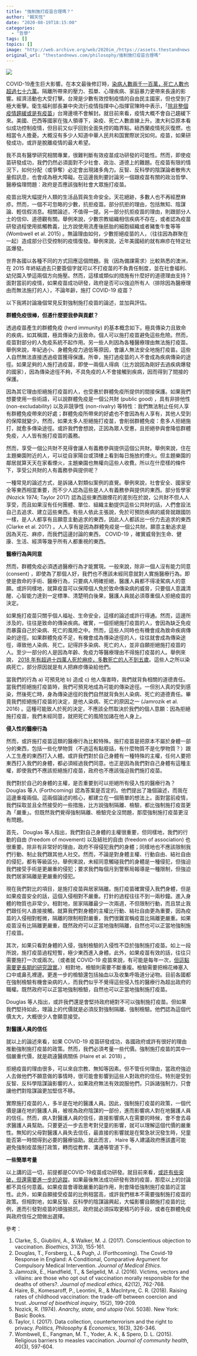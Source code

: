 ```yaml
---
title: "強制施打疫苗合理嗎？"
author: "賴天恆"
date: "2020-08-19T18:15:00"
categories:
  - "哲學"
tags: []
topics: []
image: "http://web.archive.org/web/2020im_/https://assets.thestandnews.com/media/photos/Untitled-10-16_sx6kB_8sE2E2C.png"
original_url: "thestandnews.com/philosophy/強制施打疫苗合理嗎"
---
```

![](http://web.archive.org/web/2020im_/https://assets.thestandnews.com/media/photos/Untitled-10-16_sx6kB_8sE2E2C.png)

COVID-19產生巨大影響。在本文最後修訂時，[染病人數兩千一百萬，死亡人數也超過七十六萬](http://web.archive.org/web/20211229132552/https://coronavirus.jhu.edu/map.html)。隔離所帶來的壓力、孤單、心理疾病、家庭暴力更帶來長遠的影響。經濟活動也大受打擊。台灣是少數有效控制疫情的自由民主國家，但也受到了極大衝擊。衛生福利部長兼中央流行疫情指揮中心指揮官陳時中表示，「[除非整個疫情趨緩或是有疫苗](http://web.archive.org/web/20211229132552/https://www.upmedia.mg/news_info.php?SerialNo=91925)」台灣邊境不會解封。就目前來看，疫情大概不會自己趨緩下來。美國、巴西等國家在強人領導下，染疫、死亡人數直線上升。澳大利亞原本看似成功控制疫情，但目前又似乎回到全面失控的臨界點。紐西蘭疫情死灰復燃，也相當令人擔憂。大概沒有多少人知道中華人民共和国實際狀況如何。疫苗，如果研發成功，或許是脫離疫情的最大希望。

我不具有醫學研究相關專業，很難判斷有效疫苗成功研發的可能性。然而，即使疫苗研發成功，我們仍然必須面對不少社會、政治、道德上的難題。在疫苗有限的情況下，如何分配（或爭奪）必定會出現諸多角力。反智、反科學的陰謀論者散佈大量假訊息，也會成為極大障礙。在這邊我則要討論另一個跟疫苗有關的政治哲學、醫療倫理問題：政府是否應該強制社會大眾施打疫苗。

疫苗出現大幅提升人類的生活品質與生命安全。天花絕跡，多數人也不再經歷麻疹。然而，一個不可忽略的少數，抗拒疫苗。部分抗拒的理由，包括無知、陰謀論、輕信假消息。相關論述，不值得一提。另一部分抗拒疫苗的理由，則跟部分人士的信仰、道德觀有關。舉例來說，少數宗教組織相信疾病不存在，或者認為疫苗研發過程使用抵觸教義，比方說使用流產後胚胎的細胞組織或者豬隻牛隻等等 (Wombwell et al. 2015) 。無論理由如何，少數拒絕疫苗的人，（往往因為群聚在一起）造成部分已受控制的疫情復發。舉例來說，近年美國紐約就有麻疹在特定社區爆發。

世界各國以各種不同的方式回應這個問題。我（因為備課需求）比較熟悉的澳洲，在 2015 年終結過去只要簽個字就可以不打疫苗的不負責任制度，並在社會福利、幼兒園入學這兩個方向施壓。然而，這樣或類似的措施有什麼好的道德理由支持？面對當前的疫情，如果疫苗成功研發，政府是否可以強迫所有人（排除因為醫療理由而無法施打的人），不論年齡，施打 COVID-19 疫苗？

以下我將討論幾個常見反對強制施打疫苗的論述，並加與評估。

**群體免疫很棒，但憑什麼要我參與貢獻？**

透過疫苗產生的群體免疫 (herd immunity) 的基本概念如下。極具傳染力且致命的疾病，如其稱謂，極具傳染力且致命。個人可以施打疫苗避免這些危險。然而，疫苗對部分的人免疫系統不起作用。另一些人則因為各種醫療理由無法施打疫苗。舉例來說，年紀過小、身體免疫力過低等原因，會讓人無法安全地施打疫苗。這些人自然無法直接透過疫苗獲得保護。所幸，施打過疫苗的人不會成為疾病傳染的途徑。如果足夠的人施打過疫苗，即使一兩個人得病（比方說因為剛好去過疾病爆發的國家），因為傳染途徑不夠，不具免疫的人不會接觸到疾病，因而得到了間接的保護。

因為其它理由拒絕施打疫苗的人，也受惠於群體免疫所提供的間接保護。如果我們想要使用一些術語，可以說群體免疫是一個公共財 (public good) ，具有非排他性 (non-excludability) 以及非競爭性 (non-rivalry) 等特性：我們無法制止任何人享有群體免疫帶來的好處；群體免疫所帶來的好處也不會因為有人享有，其他人受到的保障就變少。然而，如果太多人拒絕施打疫苗，會削弱群體免疫：愈多人拒絕施打，就愈多傳染途徑。或許我們會想說，正因為眾人受惠，且拒絕參與會降低群體免疫，人人皆有施打疫苗的義務。

然而，享受一個公共財不見得會讓人有義務參與提供這個公共財。舉例來說，住在主題樂園附近的人，可以從自家陽台或頂樓上看到每日施放的煙火。但主題樂園的鄰居就算天天在家看煙火，主題樂園也無權向這些人收費。所以在什麼樣的條件下，享受公共財的人有義務參與提供呢？

一種常見的論述方式，是訴諸人對類似案例的直覺。舉例來說，社會安全、國家安全等東西相當重要，而不少人認為這些是人人有義務參與提供的東西。部分哲學家 (Nozick 1974; Taylor 2017) 認為這些東西跟煙花的差別在於說，公共財不但人人享受，而且如果沒有任何團體、單位、組織主動提供這些公共財的話，人們會設法自己去追求、建立這些東西。有些人依此主張說，免於可預防疾病的威脅就跟國防一樣，是人人都享有且願意主動追求的東西，因此人人都該出一份力去追求的東西 (Clarke et al. 2017) 。人人享有是因為群體免疫是一個公共財。願意主動追求是因為天花、麻疹，而我們這邊討論的東西， COVID-19 ，確實威脅到生命、健康、生活、經濟等幾乎所有人都重視的東西。

**醫療行為與同意**

然而，群體免疫必須透過醫療行為才能實現。一般來說，除非一個人沒有能力同意 (consent) ，即使為了那個人好，我們也不應該未經同意就對人實施醫療行為。即使是救命的手術、醫療行為，只要病人明確拒絕，醫護人員都不得凌駕病人的意願。或許同樣地，就算疫苗可以保障個人免於致命傳染病的威脅，只要個人意識清醒、心智能力達到一定標準、清楚明白後果，醫護人員就必須尊重個人拒絕疫苗的決定。

如果施打疫苗只關乎個人福祉、生命安全，這樣的論述或許行得通。然而，這邊所涉及的，往往是致命的傳染疾病。確實，一個拒絕施打疫苗的人，會因為缺乏免疫而暴露自己於染病、死亡的風險之中。然而，這些人同時也有機會成為致命疾病傳染的途徑。如果群體免疫不足，有機會成為傳染途徑的人，往往就會成為傳染途徑，導致他人染病、死亡。記得許多染病、死亡的人，並非自願拒絕施打疫苗的人。至少一部分的人是因為年齡、免疫力等醫療理由不得施打疫苗的人。舉例來說， [2018 年有超過十四萬人死於麻疹，多數死亡的人不到五歲](http://web.archive.org/web/20211229132552/https://www.who.int/news-room/detail/05-12-2019-more-than-140-000-die-from-measles-as-cases-surge-worldwide)。這些人之所以染病死亡，部分原因就是有人把麻疹傳染給他們。

當我們的行為 a) 可預見地 b) 造成 c) 他人傷害時，我們就背負相關的道德責任。當我們拒絕施打疫苗時，我們可預見地成為可能的傳染途徑。一但別人真的受到感染，然後死亡時，身為傳染途徑的我們自然就背負別人染病、死亡的道德責任。畢竟我們拒絕施打疫苗的決定，是他人染病、死亡的原因之一 (Jamrozik et al. 2016) 。這種可能致人於死的決定，不應該全然取決於我們的個人意願：因為拒絕施打疫苗，我們未經同意，就把死亡的風險加諸在他人身上。

**侵入性的醫療行為**

然而，或許施打疫苗這類的醫療行為比較特殊。施打疫苗是把原本不屬於身體一部分的東西，包括一些化學物質（不過這有點廢話，有什麼物質不是化學物質？）跟人工生產的東西打入人體。或許我們對於自己身體有一種特殊的主權，任何人要把東西打入我們的身體，都必須經過我們同意。也正是因為我們對自己身體有這種主權，即使我們不應該拒絕施打疫苗，政府也不應該強迫我們施打疫苗。

我們對於自己的身體的主權，是否重要到可以拒絕所有侵入性的醫療行為？ Douglas 等人 (Forthcoming) 認為答案是否定的。他們提出了幾個論述，而我在這邊重複兩個。這兩個論述的核心，都建立在一個簡單的想法上。面對當前疫情，我們採取並且全然接受的一些措施，比方說強制隔離、檢驗，都比強制施打疫苗更為「嚴重」。但既然我們覺得強制隔離、檢驗完全沒問題，那麼強制施打疫苗更沒有問題。

首先， Douglas 等人指出，我們對自己身體的主權很重要，但同樣地，我們的行動的自由 (freedom of movement) 以及結社的自由 (freedom of association) 也很重要。除非有非常好的理由，政府不得侵犯我們的身體；同樣地也不應該限制我們行動、制止我們跟其他人社交。然而，不論是對身體主權、行動自由、結社自由的侵犯，都有等級區分。舉例來說，未經同意觸碰我們的身體是一種侵犯，但強迫我們接受手術是更嚴重的侵犯；要求我們每個月到警察局報導是一種限制，但強迫我們居家隔離是更嚴重的侵犯。

現在我們對比的項目，是施打疫苗與居家隔離。施打疫苗確實侵入我們身體，但是如果疫苗安全的話，這個入侵相對不嚴重。打針的過程往往不到一兩秒鐘。進入身體的物質也非常少。相對地，居家隔離最少一次兩週，不但限制行動，而且禁止我們跟任何人直接接觸。就算我們對身體的主權比行動、結社自由更為重要，因為疫苗的入侵相對輕微，隔離的限制相對嚴重，我們很難宣稱疫苗比隔離更嚴重。如果疫苗沒有比隔離更嚴重，既然政府可以正當地強制隔離，自然也可以正當地強制施打疫苗。

其次，如果只看對身體的入侵，強制檢驗的入侵性不亞於強制施打疫苗。如上一段所說，施打疫苗過程短暫，極少東西進入身體。此外，如果疫苗有效的話，往往只需要施打一次或兩次。（或者就 COVID-19 疫苗來說，有可能是每年一次，[但這點需要更長期的研究證實](http://web.archive.org/web/20211229132552/https://theconversation.com/oxford-immunologist-on-coronavirus-vaccine-our-early-results-look-highly-promising-141558)。）相對地，檢驗則需要不斷重複。檢驗需要把棉花棒塞入口中或鼻孔裡邊。更進一步的檢驗還包括抽血以及收集呼吸道分泌物。目前各國都在強制檢驗有機會染病的人，而我們似乎不覺得這些侵入性的醫療行為超出政府的職權。既然政府可以正當地強制檢驗，自然也可以正當地強制施打疫苗。

Douglas 等人指出，或許我們還是會堅持政府絕對不可以強制施打疫苗。但如果我們堅持如此，理論上的代價就是必須反對強制隔離、強制檢驗。他們認為這個代價太大，大概很少人會願意接受。

**對醫護人員的信任**

就以上的論述來看，如果 COVID-19 疫苗研發成功，各國政府或許有很好的理由推動強制施打疫苗的政策。然而，我們必須考量一些代價。強制施打疫苗的其中一個嚴重代價，就是疏遠醫病關係 (Haire et al. 2018) 。

拒絕疫苗的理由很多，可以來自宗教、無知等因素。但不管任何理由，當政府強迫人去做他們不願意做的事情時，很可能會影響到這些人對政府的信任。特別是受到反智、反科學陰謀論影響的人，如果政府無法有效說服他們，只訴諸強制力，只會讓他們對陰謀論更加堅信不移。

實際施打疫苗的人，多半是在地的醫護人員。因此，強制施打疫苗的政策，一個代價是讓在地的醫護人員，被視為政府陰謀的一部份，進而影響病人對在地醫護人員的信任。然而，病人對醫護人員的信任，直接影響病人在需要的時候，會不會去尋求醫護人員幫助。只要更近一步去思考對兒童的影響，就可以理解這個代價的嚴重性。無知的父母對醫護人員失去信任，最直接的影響就是在緊急狀況發生時，兒童能否第一時間得到必要的醫療協助。就此而言， Haire 等人建議政府應該盡可能避免強制疫苗施打政策，轉而從教育、溝通等管道下手。

**一些簡單考量**

以上講的這一切，前提都是COVID-19疫苗成功研發。就目前來看，[或許有些突破，但還需要進一步的追蹤](http://web.archive.org/web/20211229132552/https://theconversation.com/oxford-immunologist-on-coronavirus-vaccine-our-early-results-look-highly-promising-141558)。如果最後無法成功研發有效的疫苗，那麼以上的討論都不具任何意義。如果疫苗會導致嚴重的副作用，則會降低強制施打疫苗的正當性。此外，如果自願接受疫苗的比例相當高，或許我們根本不需要強制施打疫苗的政策。但相對地，如果反智、反科學的陰謀論興起，大幅影響自願施打疫苗的比例，進而引發對疫苗的頑強抵抗，政府就必須採取更精巧的手段，或者在群體免疫與政府信任之間做出選擇。

參考：

1.  Clarke, S., Giubilini, A., & Walker, M. J. (2017). Conscientious objection to vaccination. _Bioethics_, 31(3), 155-161.
2.  Douglas, T., Forsberg, L., & Pugh, J. (Forthcoming). The Covid-19 Response in England: A Conditional, Comparative Argument for Compulsory Medical Intervention. _Journal of Medical Ethics_.
3.  Jamrozik, E., Handfield, T., & Selgelid, M. J. (2016). Victims, vectors and villains: are those who opt out of vaccination morally responsible for the deaths of others?. _Journal of medical ethics_, 42(12), 762-768.
4.  Haire, B., Komesaroff, P., Leontini, R., & MacIntyre, C. R. (2018). Raising rates of childhood vaccination: the trade-off between coercion and trust. _Journal of bioethical inquiry_, 15(2), 199-209.
5.  Nozick, R. (1974). _Anarchy, state, and utopia_ (Vol. 5038). New York: Basic Books.
6.  Taylor, I. (2017). Data collection, counterterrorism and the right to privacy. _Politics, Philosophy & Economics_, 16(3), 326-346.
7.  Wombwell, E., Fangman, M. T., Yoder, A. K., & Spero, D. L. (2015). Religious barriers to measles vaccination. _Journal of community health_, 40(3), 597-604.